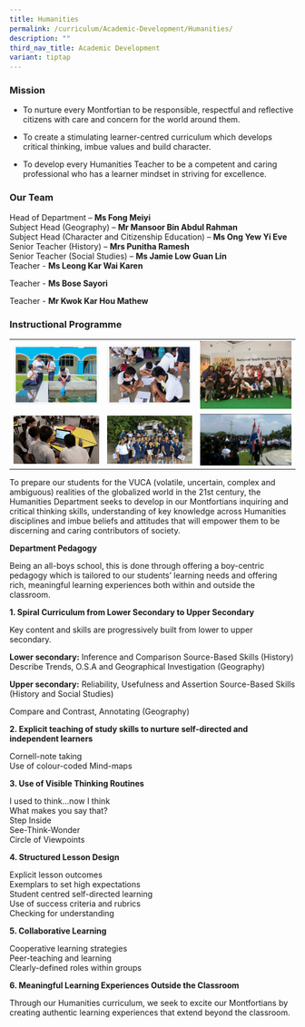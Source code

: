 ```yaml
---
title: Humanities
permalink: /curriculum/Academic-Development/Humanities/
description: ""
third_nav_title: Academic Development
variant: tiptap
---
```

<h3>Mission</h3>
<ul>
<li>
<p>To nurture every Montfortian to be responsible, respectful and reflective
citizens with care and concern for the world around them.</p>
</li>
<li>
<p>To create a stimulating learner-centred curriculum which develops critical
thinking, imbue values and build character.</p>
</li>
<li>
<p>To develop every Humanities Teacher to be a competent and caring professional
who has a learner mindset in striving for excellence.</p>
</li>
</ul>
<h3>Our Team</h3>
<p>Head of Department –&nbsp;<strong>Ms Fong Meiyi</strong>
<br>Subject Head (Geography) –&nbsp;<strong>Mr Mansoor Bin Abdul Rahman</strong>
<br>Subject Head (Character and Citizenship Education) –&nbsp;<strong>Ms Ong Yew Yi Eve</strong>
<br>Senior Teacher (History) –&nbsp;<strong>Mrs Punitha Ramesh</strong>
<br>Senior Teacher (Social Studies) –&nbsp;<strong>Ms Jamie Low Guan Lin</strong>
<br>Teacher -&nbsp;<strong>Ms Leong Kar Wai Karen </strong>
</p>
<p>Teacher - <strong>Ms Bose Sayori </strong>
</p>
<p>Teacher - <strong>Mr Kwok Kar Hou Mathew</strong>
</p>
<h3>Instructional Programme</h3>
<table style="minWidth: 75px">
<colgroup>
<col>
<col>
<col>
</colgroup>
<tbody>
<tr>
<td rowspan="1" colspan="1">
<div class="isomer-image-wrapper">
<img style="width: 100%" height="auto" width="100%" src="/images/humanities_prog1.png">
</div>
</td>
<td rowspan="1" colspan="1">
<div class="isomer-image-wrapper">
<img style="width: 100%" height="auto" width="100%" src="/images/humanities_prog2.png">
</div>
</td>
<td rowspan="1" colspan="1">
<div class="isomer-image-wrapper">
<img style="width: 100%" height="auto" width="100%" src="/images/humanities_prog3.jpeg">
</div>
</td>
</tr>
<tr>
<td rowspan="1" colspan="1">
<div class="isomer-image-wrapper">
<img style="width: 100%" height="auto" width="100%" src="/images/humanities_prog4.jpeg">
</div>
</td>
<td rowspan="1" colspan="1">
<div class="isomer-image-wrapper">
<img style="width: 100%" height="auto" width="100%" src="/images/humanities_prog5.jpeg">
</div>
</td>
<td rowspan="1" colspan="1">
<div class="isomer-image-wrapper">
<img style="width: 100%" height="auto" width="100%" src="/images/humanities_prog6.jpeg">
</div>
</td>
</tr>
</tbody>
</table>
<p>To prepare our students for the VUCA (volatile, uncertain, complex and
ambiguous) realities of the globalized world in the 21st century, the Humanities
Department seeks to develop in our Montfortians inquiring and critical
thinking skills, understanding of key knowledge across Humanities disciplines
and imbue beliefs and attitudes that will empower them to be discerning
and caring contributors of society.</p>
<p><strong>Department Pedagogy</strong>
</p>
<p>Being an all-boys school, this is done through offering a boy-centric
pedagogy which is tailored to our students’ learning needs and offering
rich, meaningful learning experiences both within and outside the classroom.</p>
<p><strong>1. Spiral Curriculum from Lower Secondary to Upper Secondary</strong>
</p>
<p>Key content and skills are progressively built from lower to upper secondary.</p>
<p><strong>Lower secondary:</strong>&nbsp;Inference and Comparison Source-Based
Skills (History) Describe Trends, O.S.A and Geographical Investigation
(Geography)</p>
<p><strong>Upper secondary:</strong>&nbsp;Reliability, Usefulness and Assertion
Source-Based Skills (History and Social Studies)&nbsp;</p>
<p>Compare and Contrast, Annotating (Geography)</p>
<p><strong>2. Explicit teaching of study skills to nurture self-directed and independent learners</strong>
</p>
<p>Cornell-note taking
<br>Use of colour-coded Mind-maps</p>
<p><strong>3. Use of Visible Thinking Routines</strong>
</p>
<p>I used to think…now I think
<br>What makes you say that?
<br>Step Inside
<br>See-Think-Wonder&nbsp;
<br>Circle of Viewpoints</p>
<p><strong>4. Structured Lesson Design</strong>
</p>
<p>Explicit lesson outcomes
<br>Exemplars to set high expectations
<br>Student centred self-directed learning&nbsp;
<br>Use of success criteria and rubrics
<br>Checking for understanding</p>
<p><strong>5. Collaborative Learning</strong>
</p>
<p>Cooperative learning strategies
<br>Peer-teaching and learning
<br>Clearly-defined roles within groups</p>
<p><strong>6. Meaningful Learning Experiences Outside the Classroom</strong>
</p>
<p>Through our Humanities curriculum, we seek to excite our Montfortians
by creating authentic learning experiences that extend beyond the classroom.</p>